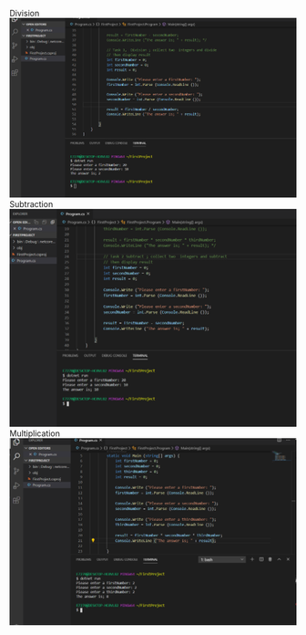 Division 
![](division.png)
Subtraction 
![](subtraction.png)
Multiplication 
![](multiplication.png)
